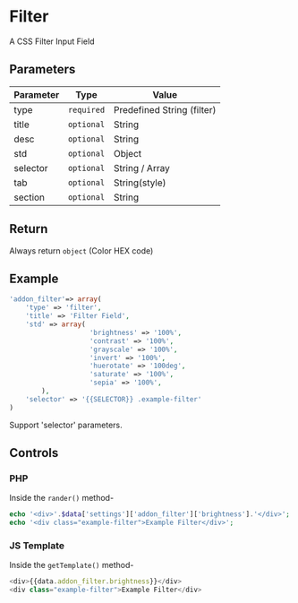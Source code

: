 # Filter
A CSS Filter Input Field
## Parameters
Parameter | Type | Value
--- | --- | ---
type | `required` | Predefined String (filter)
title | `optional` | String
desc | `optional` | String
std | `optional` | Object
selector | `optional` | String / Array
tab | `optional` | String(style)
section | `optional` | String
 ## Return
Always return `object` (Color HEX code)
 ## Example
```php
'addon_filter'=> array(
    'type' => 'filter',
    'title' => 'Filter Field',
    'std' => array(
					'brightness' => '100%',
					'contrast' => '100%',
					'grayscale' => '100%',
					'invert' => '100%',
					'huerotate' => '100deg',
					'saturate' => '100%',
					'sepia' => '100%',
		),
    'selector' => '{{SELECTOR}} .example-filter'
)
```
Support 'selector' parameters.
 ## Controls
### PHP
Inside the `rander()` method-
```php
echo '<div>'.$data['settings']['addon_filter']['brightness'].'</div>';
echo '<div class="example-filter">Example Filter</div>';
```
 ### JS Template
Inside the `getTemplate()` method-
```js
<div>{{data.addon_filter.brightness}}</div>
<div class="example-filter">Example Filter</div>
```
